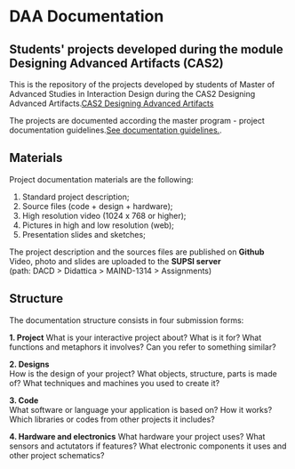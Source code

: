 DAA Documentation
================

Students' projects developed during the module Designing Advanced Artifacts (CAS2)
--------

This is the repository of the projects developed by students of Master of Advanced Studies in Interaction Design during the CAS2 Designing Advanced Artifacts.[CAS2 Designing Advanced Artifacts](http://www.maind.supsi.ch/program-overview/structure-2/module-2/ "Title")

The projects are documented according the master program - project documentation guidelines.[See documentation guidelines.](http://www.maind.supsi.ch/program-overview/structure-2/module-2/ "Title").

Materials
--------

Project documentation materials are the following:  
1. Standard project description;  
2. Source files (code + design + hardware);  
3. High resolution video (1024 x 768 or higher);  
4. Pictures in high and low resolution (web);  
5. Presentation slides and sketches;  

The project description and the sources files are published on **Github**   
Video, photo and slides are uploaded to the **SUPSI server**     
(path: DACD >  Didattica > MAIND-1314 > Assignments)   

Structure
--------
The documentation structure consists in four submission forms:   
 
**1.	Project** 
What is your interactive project about? What is it for? What functions and metaphors it involves? Can you refer to something similar?  

**2.	Designs**   
How is the design of your project? What objects, structure, parts is made of? What techniques and machines you used to create it?  

**3.	Code**  
What software or language your application is based on? How it works? Which libraries or codes from other projects it includes?  

**4.	Hardware and electronics** 
What hardware your project uses? What sensors and actutators if features? What electronic components it uses and other project schematics?


